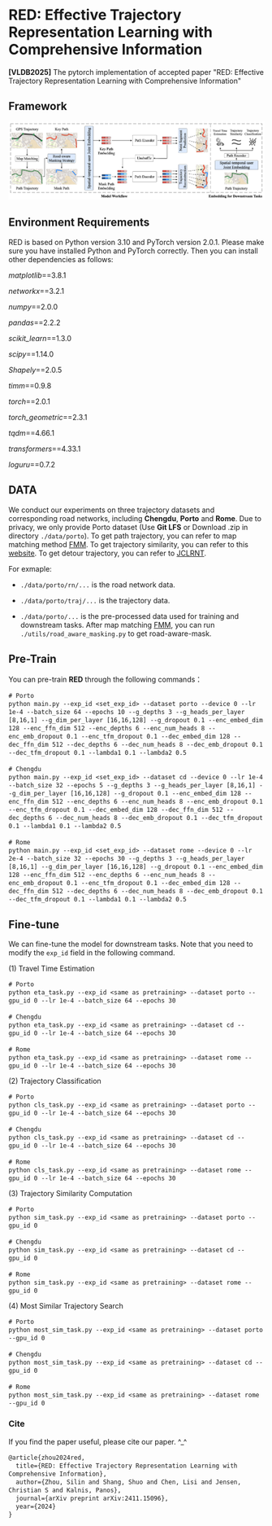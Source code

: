 # RED: Effective Trajectory Representation Learning with Comprehensive Information

**[VLDB2025]** The pytorch implementation of accepted paper "RED: Effective Trajectory Representation Learning with Comprehensive Information"

## Framework
<div align=center>
<img src="framework.png"/>
</div>

## Environment Requirements

RED is based on Python version 3.10 and PyTorch version 2.0.1. Please make sure you have installed Python and PyTorch correctly. Then you can install other dependencies as follows:

*matplotlib*==3.8.1

*networkx*==3.2.1

*numpy*==2.0.0

*pandas*==2.2.2

*scikit_learn*==1.3.0

*scipy*==1.14.0

*Shapely*==2.0.5

*timm*==0.9.8

*torch*==2.0.1

*torch_geometric*==2.3.1

*tqdm*==4.66.1

*transformers*==4.33.1

*loguru*==0.7.2



## DATA

We conduct our experiments on three trajectory datasets and corresponding road networks, including **Chengdu**, **Porto** and **Rome**. Due to privacy, we only provide Porto dataset (Use **Git LFS** or Download .zip in directory `./data/porto`). To get path trajectory, you can refer to map matching method [FMM](https://github.com/cyang-kth/fmm). To get trajectory similarity, you can refer to this [website](https://github.com/bguillouet/traj-dist). To get detour trajectory, you can refer to [JCLRNT](https://github.com/mzy94/JCLRNT). 

For exmaple:

- `./data/porto/rn/...` is the road network data.

- `./data/porto/traj/...` is the trajectory data.

- `./data/porto/...` is the pre-processed data used for training and downstream tasks. After map matching [FMM](https://github.com/cyang-kth/fmm), you can run `./utils/road_aware_masking.py` to get road-aware-mask.

## Pre-Train

You can pre-train **RED** through the following commands：

```shell
# Porto
python main.py --exp_id <set_exp_id> --dataset porto --device 0 --lr 1e-4 --batch_size 64 --epochs 10 --g_depths 3 --g_heads_per_layer [8,16,1] --g_dim_per_layer [16,16,128] --g_dropout 0.1 --enc_embed_dim 128 --enc_ffn_dim 512 --enc_depths 6 --enc_num_heads 8 --enc_emb_dropout 0.1 --enc_tfm_dropout 0.1 --dec_embed_dim 128 --dec_ffn_dim 512 --dec_depths 6 --dec_num_heads 8 --dec_emb_dropout 0.1 --dec_tfm_dropout 0.1 --lambda1 0.1 --lambda2 0.5

# Chengdu 
python main.py --exp_id <set_exp_id> --dataset cd --device 0 --lr 1e-4 --batch_size 32 --epochs 5 --g_depths 3 --g_heads_per_layer [8,16,1] --g_dim_per_layer [16,16,128] --g_dropout 0.1 --enc_embed_dim 128 --enc_ffn_dim 512 --enc_depths 6 --enc_num_heads 8 --enc_emb_dropout 0.1 --enc_tfm_dropout 0.1 --dec_embed_dim 128 --dec_ffn_dim 512 --dec_depths 6 --dec_num_heads 8 --dec_emb_dropout 0.1 --dec_tfm_dropout 0.1 --lambda1 0.1 --lambda2 0.5

# Rome
python main.py --exp_id <set_exp_id> --dataset rome --device 0 --lr 2e-4 --batch_size 32 --epochs 30 --g_depths 3 --g_heads_per_layer [8,16,1] --g_dim_per_layer [16,16,128] --g_dropout 0.1 --enc_embed_dim 128 --enc_ffn_dim 512 --enc_depths 6 --enc_num_heads 8 --enc_emb_dropout 0.1 --enc_tfm_dropout 0.1 --dec_embed_dim 128 --dec_ffn_dim 512 --dec_depths 6 --dec_num_heads 8 --dec_emb_dropout 0.1 --dec_tfm_dropout 0.1 --lambda1 0.1 --lambda2 0.5
```

 ## Fine-tune

We can fine-tune the model for downstream tasks. Note that you need to modify the `exp_id` field in the following command.

(1) Travel Time Estimation

```shell
# Porto
python eta_task.py --exp_id <same as pretraining> --dataset porto --gpu_id 0 --lr 1e-4 --batch_size 64 --epochs 30

# Chengdu
python eta_task.py --exp_id <same as pretraining> --dataset cd --gpu_id 0 --lr 1e-4 --batch_size 64 --epochs 30

# Rome
python eta_task.py --exp_id <same as pretraining> --dataset rome --gpu_id 0 --lr 1e-4 --batch_size 64 --epochs 30
```

(2) Trajectory Classification

```shell
# Porto
python cls_task.py --exp_id <same as pretraining> --dataset porto --gpu_id 0 --lr 1e-4 --batch_size 64 --epochs 30

# Chengdu
python cls_task.py --exp_id <same as pretraining> --dataset cd --gpu_id 0 --lr 1e-4 --batch_size 64 --epochs 30

# Rome
python cls_task.py --exp_id <same as pretraining> --dataset rome --gpu_id 0 --lr 1e-4 --batch_size 64 --epochs 30
```

(3) Trajectory Similarity Computation

```shell
# Porto
python sim_task.py --exp_id <same as pretraining> --dataset porto --gpu_id 0

# Chengdu
python sim_task.py --exp_id <same as pretraining> --dataset cd --gpu_id 0

# Rome
python sim_task.py --exp_id <same as pretraining> --dataset rome --gpu_id 0
```

(4) Most Similar Trajectory Search

```shell
# Porto
python most_sim_task.py --exp_id <same as pretraining> --dataset porto --gpu_id 0

# Chengdu
python most_sim_task.py --exp_id <same as pretraining> --dataset cd --gpu_id 0

# Rome
python most_sim_task.py --exp_id <same as pretraining> --dataset rome --gpu_id 0
```

### Cite

If you find the paper useful, please cite our paper. ^_^

```
@article{zhou2024red,
  title={RED: Effective Trajectory Representation Learning with Comprehensive Information},
  author={Zhou, Silin and Shang, Shuo and Chen, Lisi and Jensen, Christian S and Kalnis, Panos},
  journal={arXiv preprint arXiv:2411.15096},
  year={2024}
}
```
